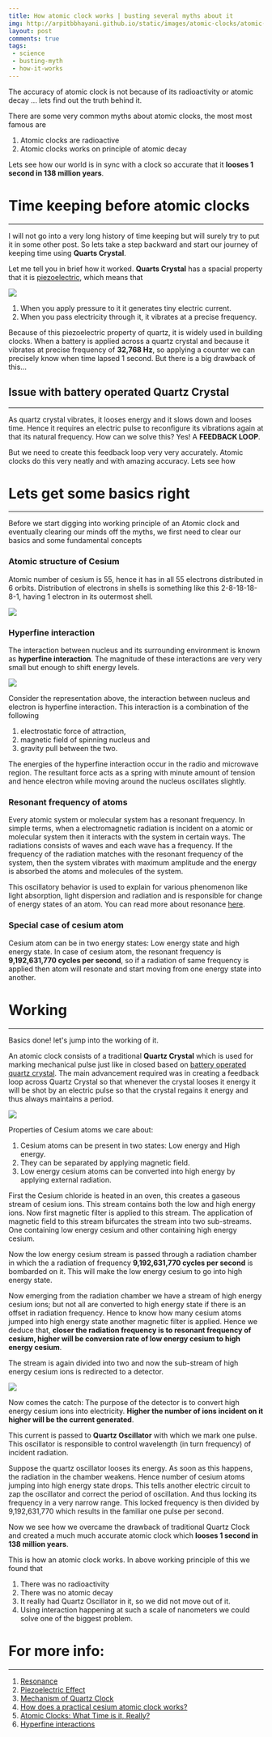 ```yaml
---
title: How atomic clock works | busting several myths about it
img: http://arpitbbhayani.github.io/static/images/atomic-clocks/atomic-clocks.png
layout: post
comments: true
tags:
 - science
 - busting-myth
 - how-it-works
---
```


The accuracy of atomic clock is not because of its radioactivity or atomic decay ... lets find out the truth behind it.

There are some very common myths about atomic clocks, the most most famous are

1. Atomic clocks are radioactive
2. Atomic clocks works on principle of atomic decay

Lets see how our world is in sync with a clock so accurate that it **looses 1 second in 138 million years**.

# Time keeping before atomic clocks
--------------------------------------------------
I will not go into a very long history of time keeping but will surely try to put it in some other post. So lets take a step backward and start our journey of keeping time using **Quarts Crystal**.

Let me tell you in brief how it worked. **Quarts Crystal** has a spacial property that it is [piezoelectric][piezoelectric], which means that

<a href="/static/images/atomic-clocks/quartz-piezoelectric.png">
<img class="ui medium right floated image" src="/static/images/atomic-clocks/quartz-piezoelectric.png">
</a>

1. When you apply pressure to it it generates tiny electric current.
2. When you pass electricity through it, it vibrates at a precise frequency.

Because of this piezoelectric property of quartz, it is widely used in building clocks. When a battery is applied across a quartz crystal and because it vibrates at precise frequency of **32,768 Hz**, so applying a counter we can precisely know when time lapsed 1 second. But there is a big drawback of this...

## Issue with battery operated Quartz Crystal
--------------------------------------------------
As quartz crystal vibrates, it looses energy and it slows down and looses time. Hence it requires an electric pulse to reconfigure its vibrations again at that its natural frequency. How can we solve this? Yes! A **FEEDBACK LOOP**.

But we need to create this feedback loop very very accurately. Atomic clocks do this very neatly and with amazing accuracy. Lets see how

# Lets get some basics right
--------------------------------------------------
Before we start digging into working principle of an Atomic clock and eventually clearing our minds off the myths, we first need to clear our basics and some fundamental concepts

### Atomic structure of Cesium

Atomic number of cesium is 55, hence it has in all 55 electrons distributed in 6 orbits. Distribution of electrons in shells is something like this 2-8-18-18-8-1, having 1 electron in its outermost shell.

<a href="/static/images/atomic-clocks/cesium-atom.png">
<img class="ui medium centered image" src="/static/images/atomic-clocks/cesium-atom.png">
</a>

### Hyperfine interaction

The interaction between nucleus and its surrounding environment is known as **hyperfine interaction**. The magnitude of these interactions are very very small but enough to shift energy levels.

<a href="/static/images/atomic-clocks/hyperfine-interactions.png">
<img class="ui medium right floated image" src="/static/images/atomic-clocks/hyperfine-interactions.png">
</a>

Consider the representation above, the interaction between nucleus and electron is hyperfine interaction. This interaction is a combination of the following

1. electrostatic force of attraction,
2. magnetic field of spinning nucleus and
3. gravity pull between the two.

The energies of the hyperfine interaction occur in the radio and microwave region. The resultant force acts as a spring with minute amount of tension and hence electron while moving around the nucleus oscillates slightly.

### Resonant frequency of atoms

Every atomic system or molecular system has a resonant frequency. In simple terms, when a electromagnetic radiation is incident on a atomic or molecular system then it interacts with the system in certain ways. The radiations consists of waves and each wave has a frequency. If the frequency of the radiation matches with the resonant frequency of the system, then the system vibrates with maximum amplitude and the energy is absorbed the atoms and molecules of the system.

This oscillatory behavior is used to explain for various phenomenon like light absorption, light dispersion and radiation and is responsible for change of energy states of an atom. You can read more about resonance [here][resonance].

### Special case of cesium atom

Cesium atom can be in two energy states: Low energy state and high energy state. In case of cesium atom, the resonant frequency is **9,192,631,770 cycles per second**, so if a radiation of same frequency is applied then atom will resonate and start moving from one energy state into another.


# Working
--------------------------------------
Basics done! let's jump into the working of it.

An atomic clock consists of a traditional **Quartz Crystal** which is used for marking mechanical pulse just like in closed based on [battery operated quartz crystal][quartz-clock]. The main advancement required was in creating a feedback loop across Quartz Crystal so that whenever the crystal looses it energy it will be shot by an electric pulse so that the crystal regains it energy and thus always maintains a period.

<a href="/static/images/atomic-clocks/effect-of-magnetic-field-on-cesium.png">
<img class="ui medium right floated image" src="/static/images/atomic-clocks/effect-of-magnetic-field-on-cesium.png">
</a>

Properties of Cesium atoms we care about:

1. Cesium atoms can be present in two states: Low energy and High energy.
2. They can be separated by applying magnetic field.
3. Low energy cesium atoms can be converted into high energy by applying external radiation.

First the Cesium chloride is heated in an oven, this creates a gaseous stream of cesium ions. This stream contains both the low and high energy ions. Now first magnetic filter is applied to this stream. The application of magnetic field to this stream bifurcates the stream into two sub-streams. One containing low energy cesium and other containing high energy cesium.

Now the low energy cesium stream is passed through a radiation chamber in which the a radiation of frequency **9,192,631,770 cycles per second** is bombarded on it. This will make the low energy cesium to go into high energy state.

Now emerging from the radiation chamber we have a stream of high energy cesium ions; but not all are converted to high energy state if there is an offset in radiation frequency. Hence to know how many cesium atoms jumped into high energy state another magnetic filter is applied. Hence we deduce that, **closer the radiation frequency is to resonant frequency of cesium, higher will be conversion rate of low energy cesium to high energy cesium**.

The stream is again divided into two and now the sub-stream of high energy cesium ions is redirected to a detector.

<a href="/static/images/atomic-clocks/feedback-loop-atomic-clock.png">
<img class="ui large centered image" src="/static/images/atomic-clocks/feedback-loop-atomic-clock.png">
</a>

Now comes the catch: The purpose of the detector is to convert high energy cesium ions into electricity. **Higher the number of ions incident on it higher will be the current generated**.

This current is passed to **Quartz Oscillator** with which we mark one pulse. This oscillator is responsible to control wavelength (in turn frequency) of incident radiation.

Suppose the quartz oscillator looses its energy. As soon as this happens, the radiation in the chamber weakens. Hence number of cesium atoms jumping into high energy state drops. This tells another electric circuit to zap the oscillator and correct the period of oscillation. And thus locking its frequency in a very narrow range. This locked frequency is then divided by 9,192,631,770 which results in the familiar one pulse per second.

Now we see how we overcame the drawback of traditional Quartz Clock and created a much much accurate atomic clock which **looses 1 second in 138 million years**.

This is how an atomic clock works. In above working principle of this we found that

1. There was no radioactivity
2. There was no atomic decay
3. It really had Quartz Oscillator in it, so we did not move out of it.
4. Using interaction happening at such a scale of nanometers we could solve one of the biggest problem.


# For more info:
-----------------------------------------------
1. [Resonance][resonance]
2. [Piezoelectric Effect][piezoelectric]
3. [Mechanism of Quartz Clock][quartz-clock]
4. [How does a practical cesium atomic clock works?](http://science.howstuffworks.com/atomic-clock3.htm)
5. [Atomic Clocks: What Time is it, Really?](http://www3.nd.edu/~techrev/Archive/Winter2002/a4.html)
6. [Hyperfine interactions](http://www.cmp.liv.ac.uk/frink/thesis/thesis/node14.html)


[resonance]: https://en.wikipedia.org/wiki/Resonance
[piezoelectric]: https://en.wikipedia.org/wiki/Piezoelectricity
[quartz-clock]: https://en.wikipedia.org/wiki/Quartz_clock
